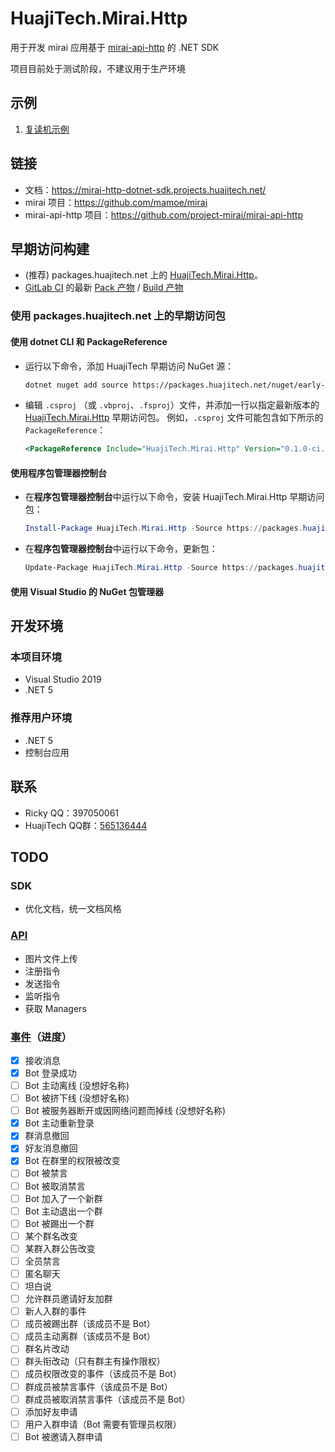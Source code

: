 # HuajiTech.Mirai.Http

用于开发 mirai 应用基于 [mirai-api-http](https://github.com/project-mirai/mirai-api-http) 的 .NET SDK

项目目前处于测试阶段，不建议用于生产环境

## 示例

1. [复读机示例](http://gitlab.huajitech.net/huajitech/mirai-http-dotnet-sdk/snippets/2)

## 链接

- 文档：https://mirai-http-dotnet-sdk.projects.huajitech.net/
- mirai 项目：https://github.com/mamoe/mirai
- mirai-api-http 项目：https://github.com/project-mirai/mirai-api-http

## 早期访问构建

- (推荐) packages.huajitech.net 上的 [HuajiTech.Mirai.Http](https://packages.huajitech.net/feeds/early-access-nuget/HuajiTech.Mirai.Http/versions)。
- [GitLab CI](https://gitlab.huajitech.net/huajitech/mirai-http-dotnet-sdk/-/pipelines) 的最新 [Pack 产物](https://gitlab.huajitech.net/huajitech/mirai-http-dotnet-sdk/-/jobs/artifacts/master/download?job=pack) / [Build 产物](https://gitlab.huajitech.net/huajitech/mirai-http-dotnet-sdk/-/jobs/artifacts/master/download?job=build)

### 使用 packages.huajitech.net 上的早期访问包

#### 使用 dotnet CLI 和 PackageReference

- 运行以下命令，添加 HuajiTech 早期访问 NuGet 源：

  ```bash
  dotnet nuget add source https://packages.huajitech.net/nuget/early-access-nuget/v3/index.json --name huajitech-early-access
  ```

- 编辑 `.csproj` （或 `.vbproj`、`.fsproj`）文件，并添加一行以指定最新版本的 [HuajiTech.Mirai.Http](https://packages.huajitech.net/feeds/early-access-nuget/HuajiTech.Mirai.Http/versions) 早期访问包。
  例如，`.csproj` 文件可能包含如下所示的 `PackageReference`：

  ```xml
  <PackageReference Include="HuajiTech.Mirai.Http" Version="0.1.0-ci.233" />
  ```

#### 使用程序包管理器控制台

- 在**程序包管理器控制台**中运行以下命令，安装 HuajiTech.Mirai.Http 早期访问包：

  ```powershell
  Install-Package HuajiTech.Mirai.Http -Source https://packages.huajitech.net/nuget/early-access-nuget/v3/index.json
  ```

- 在**程序包管理器控制台**中运行以下命令，更新包：

  ```powershell
  Update-Package HuajiTech.Mirai.Http -Source https://packages.huajitech.net/nuget/early-access-nuget/v3/index.json
  ```


#### 使用 Visual Studio 的 NuGet 包管理器

## 开发环境

### 本项目环境

- Visual Studio 2019
- .NET 5

### 推荐用户环境

- .NET 5
- 控制台应用

## 联系

- Ricky QQ：397050061
- HuajiTech QQ群：[565136444](https://jq.qq.com/?_wv=1027&k=UNTnWwHd)

## TODO

### SDK

- 优化文档，统一文档风格

### [API](https://github.com/project-mirai/mirai-api-http/blob/master/docs/API.md)

- 图片文件上传
- 注册指令
- 发送指令
- 监听指令
- 获取 Managers

### [事件](https://github.com/project-mirai/mirai-api-http/blob/master/docs/EventType.md)（进度）
- [x] 接收消息
- [x] Bot 登录成功
- [ ] Bot 主动离线 (没想好名称)
- [ ] Bot 被挤下线 (没想好名称)
- [ ] Bot 被服务器断开或因网络问题而掉线 (没想好名称)
- [x] Bot 主动重新登录
- [x] 群消息撤回
- [x] 好友消息撤回
- [x] Bot 在群里的权限被改变
- [ ] Bot 被禁言
- [ ] Bot 被取消禁言
- [ ] Bot 加入了一个新群
- [ ] Bot 主动退出一个群
- [ ] Bot 被踢出一个群
- [ ] 某个群名改变
- [ ] 某群入群公告改变
- [ ] 全员禁言
- [ ] 匿名聊天
- [ ] 坦白说
- [ ] 允许群员邀请好友加群
- [ ] 新人入群的事件
- [ ] 成员被踢出群（该成员不是 Bot）
- [ ] 成员主动离群（该成员不是 Bot）
- [ ] 群名片改动
- [ ] 群头衔改动（只有群主有操作限权）
- [ ] 成员权限改变的事件（该成员不是 Bot）
- [ ] 群成员被禁言事件（该成员不是 Bot）
- [ ] 群成员被取消禁言事件（该成员不是 Bot）
- [ ] 添加好友申请
- [ ] 用户入群申请（Bot 需要有管理员权限）
- [ ] Bot 被邀请入群申请
